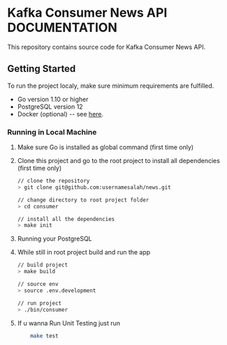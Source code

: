 # Kafka Consumer News API DOCUMENTATION 

This repository contains source code for Kafka Consumer News API.

## Getting Started

To run the project localy, make sure minimum requirements are fulfilled.

- Go version 1.10 or higher
- PostgreSQL version 12
- Docker (optional) -- see [here](https://docs.docker.com/get-docker/).

### Running in Local Machine

1. Make sure Go is installed as global command (first time only)

2. Clone this project and go to the root project to install all dependencies (first time only)
    ```bash
    // clone the repository
    > git clone git@github.com:usernamesalah/news.git

    // change directory to root project folder
    > cd consumer
    
    // install all the dependencies
    > make init   
    ```
3. Running your PostgreSQL
4. While still in root project build and run the app
    ```bash
    // build project
    > make build

    // source env
    > source .env.development
    
    // run project
    > ./bin/consumer

    ```
5. If u wanna Run Unit Testing just run
    ```bash
        make test
    ```
